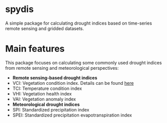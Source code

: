 # spydis
A simple package for calculating drought indices based on time-series remote sensing and gridded datasets.
# Main features
This package focuses on calculating some commonly used drought indices from remote sensing and meteorological perspectives:
- **Remote sensing-based drought indices**
- VCI: Vegetation condition index. Details can be found [here](https://www.tandfonline.com/doi/abs/10.1080/01431169608949106)
- TCI: Temperature condition index
- VHI: Vegetation health index
- VAI: Vegetation anomaly index
- **Meteorological drought indices**
- SPI: Standardized precipitation index
- SPEI: Standardized precipitation evapotranspiration index
